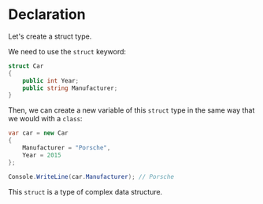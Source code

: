 # Declaration

Let's create a struct type.

We need to use the `struct` keyword:

``` csharp
struct Car
{
    public int Year;
    public string Manufacturer;
}
```

Then, we can create a new variable of this `struct` type in the same way that we would with a `class`:

``` csharp
var car = new Car
{
    Manufacturer = "Porsche",
    Year = 2015
};

Console.WriteLine(car.Manufacturer); // Porsche
```

This `struct` is a type of complex data structure.
